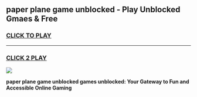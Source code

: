 
## paper plane game unblocked - Play Unblocked Gmaes & Free
<h3>
<a href="https://news.freeplayer.one?title=paper_plane_game_unblocked&ref=23F">CLICK TO PLAY</a></h3>
<hr>

<h3>
<a href="https://news.freeplayer.one?title=paper_plane_game_unblocked&ref=23F">CLICK 2 PLAY</a>
  
</h3>

<a href="https://news.freeplayer.one?title=paper_plane_game_unblocked&ref=23F/"><img src="https://clearcache.store/games.png"></a>


**paper plane game unblocked games unblocked: Your Gateway to Fun and Accessible Online Gaming**
